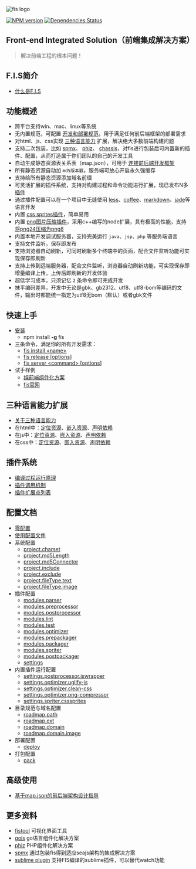 ![fis logo](http://fis.baidu.com/static/docs/img/logo_3b5cdda.png)

[![NPM version](https://badge.fury.io/js/fis.png)](http://badge.fury.io/js/fis) [![Dependencies Status](https://david-dm.org/fis-dev/fis.png)](https://david-dm.org/fis-dev/fis)

## Front-end Integrated Solution（前端集成解决方案）

> 解决前端工程的根本问题！

## F.I.S简介

* [什么是F.I.S](https://github.com/fis-dev/fis/wiki/什么是F.I.S)

## 功能概述

* 跨平台支持win、mac、linux等系统
* 无内置规范，可配置 [开发和部署规范](https://github.com/fis-dev/fis/wiki/配置API#wiki-roadmappath)，用于满足任何前后端框架的部署需求
* 对html、js、css实现 [三种语言能力](https://github.com/fis-dev/fis/wiki/三种语言能力) 扩展，解决绝大多数前端构建问题
* 支持二次包装，比如 [spmx](github.com/fouber/spmx)、 [phiz](https://github.com/fouber/phiz/)、 [chassis](https://github.com/xspider/fis-chassis)，对fis进行包装后可内置新的插件、配置，从而打造属于你们团队的自己的开发工具
* 自动生成静态资源表关系表（map.json），可用于 [连接前后端开发框架](https://github.com/fis-dev/fis/wiki/基于map.json的前后端架构设计指导)
* 所有静态资源自动加 ``md5版本戳``，服务端可放心开启永久强缓存
* 支持给所有静态资源添加域名前缀
* 可灵活扩展的插件系统，支持对构建过程和命令功能进行扩展，现已发布N多 [插件](https://npmjs.org/search?q=fis)
* 通过插件配置可以在一个项目中无缝使用 [less](https://github.com/fouber/fis-parser-less)、[coffee](https://github.com/fouber/fis-parser-coffee-script)、[markdown](https://github.com/fouber/fis-parser-marked)、[jade](https://npmjs.org/package/fis-parser-jade)等语言开发
* 内置 [css sprites插件](https://github.com/xiangshouding/fis-spriter-csssprites)，简单易用
* 内置 [png图片压缩插件](https://github.com/fis-dev/fis-optimizer-png-compressor)，采用c++编写的node扩展，具有极高的性能，支持 [将png24压缩为png8](https://github.com/fis-dev/fis-optimizer-png-compressor)
* 内置本地开发调试服务器，支持完美运行 ``java``、``jsp``、``php`` 等服务端语言
* 支持文件监听，保存即发布
* 支持浏览器自动刷新，可同时刷新多个终端中的页面，配合文件监听功能可实现保存即刷新
* 支持上传到远端服务器，配合文件监听，浏览器自动刷新功能，可实现保存即增量编译上传，上传后即刷新的开发体验
* 超低学习成本，只须记忆 ``2`` 条命令即可完成开发
* 抹平编码差异，开发中无论是gbk、gb2312、utf8、utf8-bom等编码的文件，输出时都能统一指定为utf8无bom（默认）或者gbk文件

## 快速上手

* [安装](https://github.com/fis-dev/fis/wiki/快速上手)
    * npm install **-g** fis
* 三条命令，满足你的所有开发需求：
    * [fis install &lt;name&gt;](https://github.com/fis-dev/fis/wiki/快速上手#wiki-fis-install-name)
    * [fis release &#91;options&#93;](https://github.com/fis-dev/fis/wiki/快速上手#wiki-fis-release-options)
    * [fis server &lt;command&gt; &#91;options&#93;](https://github.com/fis-dev/fis/wiki/快速上手#wiki-fis-server-command-options)
* 试手样例
    * [纯前端组件化方案](https://github.com/fouber/modjs-todo-demo/)
    * [fis官网](http://fis.baidu.com/#section-6)

## 三种语言能力扩展

* [关于三种语言能力](https://github.com/fis-dev/fis/wiki/三种语言能力)
* 在html中：[定位资源](https://github.com/fis-dev/fis/wiki/在html中定位资源)、[嵌入资源](https://github.com/fis-dev/fis/wiki/在html中嵌入资源)、[声明依赖](https://github.com/fis-dev/fis/wiki/在html中声明依赖)
* 在js中：[定位资源](https://github.com/fis-dev/fis/wiki/在js中定位资源)、[嵌入资源](https://github.com/fis-dev/fis/wiki/在js中嵌入资源)、[声明依赖](https://github.com/fis-dev/fis/wiki/在js中声明依赖)
* 在css中：[定位资源](https://github.com/fis-dev/fis/wiki/在css中定位资源)、[嵌入资源](https://github.com/fis-dev/fis/wiki/在css中嵌入资源)、[声明依赖](https://github.com/fis-dev/fis/wiki/在css中声明依赖)

## 插件系统

* [编译过程运行原理](https://github.com/fis-dev/fis/wiki/运行原理)
* [插件调用机制](https://github.com/fis-dev/fis/wiki/插件调用机制)
* [插件扩展点列表](https://github.com/fis-dev/fis/wiki/插件扩展点列表)

## 配置文档

* [零配置](https://github.com/fis-dev/fis/wiki/配置API)
* [使用配置文件](https://github.com/fis-dev/fis/wiki/配置API)
* 系统配置
    * [project.charset](https://github.com/fis-dev/fis/wiki/配置API#wiki-projectcharset)
    * [project.md5Length](https://github.com/fis-dev/fis/wiki/配置API#wiki-projectmd5length)
    * [project.md5Connector](https://github.com/fis-dev/fis/wiki/配置API#wiki-projectmd5connector)
    * [project.include](https://github.com/fis-dev/fis/wiki/配置API#wiki-projectinclude)
    * [project.exclude](https://github.com/fis-dev/fis/wiki/配置API#wiki-projectexclude)
    * [project.fileType.text](https://github.com/fis-dev/fis/wiki/配置API#wiki-projectfiletypetext)
    * [project.fileType.image](https://github.com/fis-dev/fis/wiki/配置API#wiki-projectfiletypeimage)
* 插件配置
    * [modules.parser](https://github.com/fis-dev/fis/wiki/配置API#wiki-modulesparser)
    * [modules.preprocessor](https://github.com/fis-dev/fis/wiki/配置API#wiki-modulespreprocessor)
    * [modules.postprocessor](https://github.com/fis-dev/fis/wiki/配置API#wiki-modulespostprocessor)
    * [modules.lint](https://github.com/fis-dev/fis/wiki/配置API#wiki-moduleslint)
    * [modules.test](https://github.com/fis-dev/fis/wiki/配置API#wiki-modulestest)
    * [modules.optimizer](https://github.com/fis-dev/fis/wiki/配置API#wiki-modulesoptimizer)
    * [modules.prepackager](https://github.com/fis-dev/fis/wiki/配置API#wiki-modulesprepackager)
    * [modules.packager](https://github.com/fis-dev/fis/wiki/配置API#wiki-modulespackager)
    * [modules.spriter](https://github.com/fis-dev/fis/wiki/配置API#wiki-modulesspriter)
    * [modules.postpackager](https://github.com/fis-dev/fis/wiki/配置API#wiki-modulespostpackager)
    * [settings](https://github.com/fis-dev/fis/wiki/配置API#wiki-settings)
* 内置插件运行配置
    * [settings.postprocessor.jswrapper](https://github.com/fis-dev/fis/wiki/%E9%85%8D%E7%BD%AEAPI#settingspostprocessorjswrapper)
    * [settings.optimizer.uglify-js](https://github.com/fis-dev/fis/wiki/%E9%85%8D%E7%BD%AEAPI#settingsoptimizeruglify-js)
    * [settings.optimizer.clean-css](https://github.com/fis-dev/fis/wiki/%E9%85%8D%E7%BD%AEAPI#settingsoptimizerclean-css)
    * [settings.optimizer.png-compressor](https://github.com/fis-dev/fis/wiki/%E9%85%8D%E7%BD%AEAPI#settingsoptimizerpng-compressor)
    * [settings.spriter.csssprites](https://github.com/fis-dev/fis/wiki/%E9%85%8D%E7%BD%AEAPI#settingsspritercsssprites)
* 目录规范与域名配置
    * [roadmap.path](https://github.com/fis-dev/fis/wiki/配置API#wiki-roadmappath)
    * [roadmap.ext](https://github.com/fis-dev/fis/wiki/配置API#wiki-roadmapext)
    * [roadmap.domain](https://github.com/fis-dev/fis/wiki/配置API#wiki-roadmapdomain)
    * [roadmap.domain.image](https://github.com/fis-dev/fis/wiki/配置API#wiki-roadmapdomainimage)
* 部署配置
    * [deploy](https://github.com/fis-dev/fis/wiki/配置API#wiki-deploy)
* 打包配置
    * [pack](https://github.com/fis-dev/fis/wiki/配置API#wiki-pack)

## 高级使用

* [基于map.json的前后端架构设计指导](https://github.com/fis-dev/fis/wiki/基于map.json的前后端架构设计指导)

## 更多资料

* [fistool](https://github.com/kaven85/fistool) 可视化界面工具
* [gois](https://github.com/xiangshouding/gois) go语言组件化解决方案
* [phiz](https://github.com/fouber/phiz/) PHP组件化解决方案
* [spmx](https://github.com/fouber/spmx) 通过包装fis得到适应seajs架构的集成解决方案
* [sublime plugin](https://github.com/yuanfang829/fis-sublime-command) 支持FIS编译的sublime插件，可以替代watch功能
